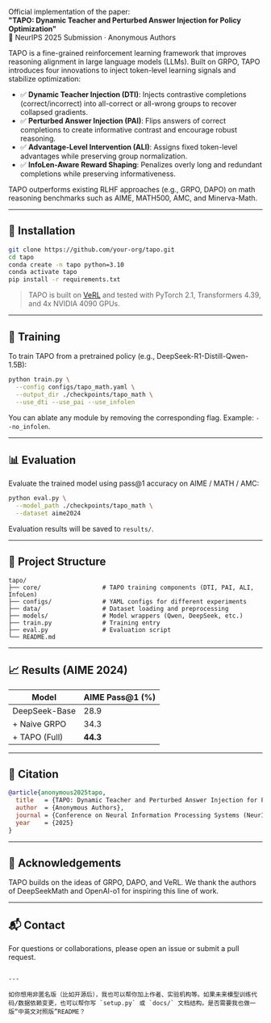 Official implementation of the paper:  
**"TAPO: Dynamic Teacher and Perturbed Answer Injection for Policy Optimization"**  
🚀 NeurIPS 2025 Submission · Anonymous Authors

TAPO is a fine-grained reinforcement learning framework that improves reasoning alignment in large language models (LLMs). Built on GRPO, TAPO introduces four innovations to inject token-level learning signals and stabilize optimization:

- ✅ **Dynamic Teacher Injection (DTI)**: Injects contrastive completions (correct/incorrect) into all-correct or all-wrong groups to recover collapsed gradients.
- ✅ **Perturbed Answer Injection (PAI)**: Flips answers of correct completions to create informative contrast and encourage robust reasoning.
- ✅ **Advantage-Level Intervention (ALI)**: Assigns fixed token-level advantages while preserving group normalization.
- ✅ **InfoLen-Aware Reward Shaping**: Penalizes overly long and redundant completions while preserving informativeness.

TAPO outperforms existing RLHF approaches (e.g., GRPO, DAPO) on math reasoning benchmarks such as AIME, MATH500, AMC, and Minerva-Math.

---

## 🔧 Installation

```bash
git clone https://github.com/your-org/tapo.git
cd tapo
conda create -n tapo python=3.10
conda activate tapo
pip install -r requirements.txt
````

> TAPO is built on [VeRL](https://github.com/your-org/verl) and tested with PyTorch 2.1, Transformers 4.39, and 4x NVIDIA 4090 GPUs.

---

## 🧠 Training

To train TAPO from a pretrained policy (e.g., DeepSeek-R1-Distill-Qwen-1.5B):

```bash
python train.py \
  --config configs/tapo_math.yaml \
  --output_dir ./checkpoints/tapo_math \
  --use_dti --use_pai --use_infolen
```

You can ablate any module by removing the corresponding flag. Example: `--no_infolen`.

---

## 📊 Evaluation

Evaluate the trained model using pass\@1 accuracy on AIME / MATH / AMC:

```bash
python eval.py \
  --model_path ./checkpoints/tapo_math \
  --dataset aime2024
```

Evaluation results will be saved to `results/`.

---

## 📁 Project Structure

```
tapo/
├── core/                 # TAPO training components (DTI, PAI, ALI, InfoLen)
├── configs/              # YAML configs for different experiments
├── data/                 # Dataset loading and preprocessing
├── models/               # Model wrappers (Qwen, DeepSeek, etc.)
├── train.py              # Training entry
├── eval.py               # Evaluation script
└── README.md
```

---

## 📈 Results (AIME 2024)

| Model         | AIME Pass\@1 (%) |
| ------------- | ---------------- |
| DeepSeek-Base | 28.9             |
| + Naive GRPO  | 34.3             |
| + TAPO (Full) | **44.3**         |

---

## 📖 Citation

```bibtex
@article{anonymous2025tapo,
  title   = {TAPO: Dynamic Teacher and Perturbed Answer Injection for Policy Optimization},
  author  = {Anonymous Authors},
  journal = {Conference on Neural Information Processing Systems (NeurIPS)},
  year    = {2025}
}
```

---

## 🤝 Acknowledgements

TAPO builds on the ideas of GRPO, DAPO, and VeRL. We thank the authors of DeepSeekMath and OpenAI-o1 for inspiring this line of work.

---

## 📬 Contact

For questions or collaborations, please open an issue or submit a pull request.

```

---

如你想用非匿名版（比如开源后），我也可以帮你加上作者、实验机构等。如果未来模型训练代码/数据依赖变更，也可以帮你写 `setup.py` 或 `docs/` 文档结构。是否需要我也做一版“中英文对照版”README？
```
